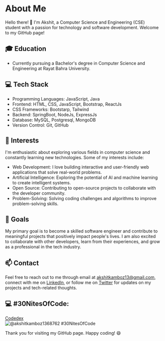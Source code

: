 # About Me

Hello there! 👋 I'm Akshit, a Computer Science and Engineering (CSE) student with a passion for technology and software development. Welcome to my GitHub page!

## 🎓 Education

- Currently pursuing a Bachelor's degree in Computer Science and Engineering at Rayat Bahra University.

## 💻 Tech Stack

- Programming Languages: JavaScript, Java
- Frontend: HTML, CSS, JavaScript, Bootstrap, ReactJs
- CSS Frameworks: Bootstarp, Tailwind
- Backend: SpringBoot, NodeJs, ExpressJs
- Database: MySQL, Postgresql, MongoDB
- Version Control: Git, GitHub

## 🌱 Interests

I'm enthusiastic about exploring various fields in computer science and constantly learning new technologies. Some of my interests include:

- Web Development: I love building interactive and user-friendly web applications that solve real-world problems.
- Artificial Intelligence: Exploring the potential of AI and machine learning to create intelligent systems.
- Open Source: Contributing to open-source projects to collaborate with the developer community.
- Problem-Solving: Solving coding challenges and algorithms to improve problem-solving skills.

## 🚀 Goals

My primary goal is to become a skilled software engineer and contribute to meaningful projects that positively impact people's lives. I am also excited to collaborate with other developers, learn from their experiences, and grow as a professional in the tech industry.

## 📫 Contact

Feel free to reach out to me through email at akshitkamboz13@gmail.com, connect with me on [LinkedIn](https://www.linkedin.com/in/akshitkamboz13/), or follow me on [Twitter](https://twitter.com/akshitkamboz131) for updates on my projects and tech-related thoughts.

## 💻 #30NitesOfCode:

[Codedex](https://www.codedex.io/@akshitkamboz1368762/30-nites-of-code)  
![@akshitkamboz1368762 #30NitesOfCode](https://www.codedex.io/api/petStatus?user=akshitkamboz1368762)

  
Thank you for visiting my GitHub page. Happy coding! 😄
